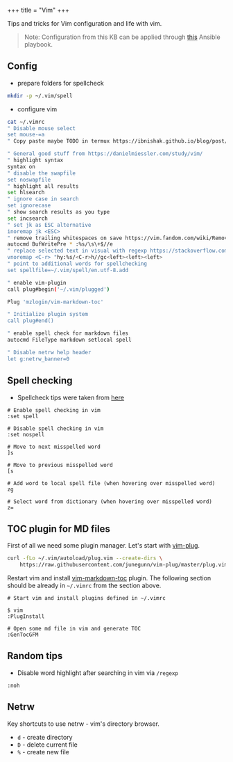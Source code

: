 +++
title = "Vim"
+++

Tips and tricks for Vim configuration and life with vim.

> Note: Configuration from this KB can be applied through [this](https://github.com/Mamut3D/mamut3d.github.io/blob/main/ansible/playbooks/personal_config.yml) Ansible playbook.

## Config

- prepare folders for spellcheck

```bash
mkdir -p ~/.vim/spell
```

- configure vim

```bash
cat ~/.vimrc
" Disable mouse select
set mouse-=a
" Copy paste maybe TODO in termux https://ibnishak.github.io/blog/post/copy-to-termux-clip/

" General good stuff from https://danielmiessler.com/study/vim/
" highlight syntax
syntax on
" disable the swapfile
set noswapfile
" highlight all results
set hlsearch
" ignore case in search
set ignorecase
" show search results as you type
set incsearch
" set jk as ESC alternative
inoremap jk <ESC>
" remove trailing whitespaces on save https://vim.fandom.com/wiki/Remove_unwanted_spaces
autocmd BufWritePre * :%s/\s\+$//e
" replace selected text in visual with regexp https://stackoverflow.com/questions/676600/vim-search-and-replace-selected-text
vnoremap <C-r> "hy:%s/<C-r>h//gc<left><left><left>
" point to additional words for spellchecking
set spellfile=~/.vim/spell/en.utf-8.add

" enable vim-plugin
call plug#begin('~/.vim/plugged')

Plug 'mzlogin/vim-markdown-toc'

" Initialize plugin system
call plug#end()

" enable spell check for markdown files
autocmd FileType markdown setlocal spell

" Disable netrw help header
let g:netrw_banner=0
```

## Spell checking

- Spellcheck tips were taken from [here](https://linuxhint.com/vim_spell_check/)

```console
# Enable spell checking in vim
:set spell

# Disable spell checking in vim
:set nospell

# Move to next misspelled word
]s

# Move to previous misspelled word
[s

# Add word to local spell file (when hovering over misspelled word)
zg

# Select word from dictionary (when hovering over misspelled word)
z=
```

## TOC plugin for MD files

First of all we need some plugin manager. Let's start with [vim-plug](https://github.com/junegunn/vim-plug).

```bash
curl -fLo ~/.vim/autoload/plug.vim --create-dirs \
    https://raw.githubusercontent.com/junegunn/vim-plug/master/plug.vim
```

Restart vim and install [vim-markdown-toc](https://github.com/mzlogin/vim-markdown-toc) plugin.
The following section should be already in `~/.vimrc` from the section above.

```console
# Start vim and install plugins defined in ~/.vimrc

$ vim
:PlugInstall

# Open some md file in vim and generate TOC
:GenTocGFM
```

## Random tips

- Disable word highlight after searching in vim via `/regexp`

```console
:noh
```

## Netrw

Key shortcuts to use netrw - vim's directory browser.

- `d` - create directory
- `D` - delete current file
- `%` - create new file
